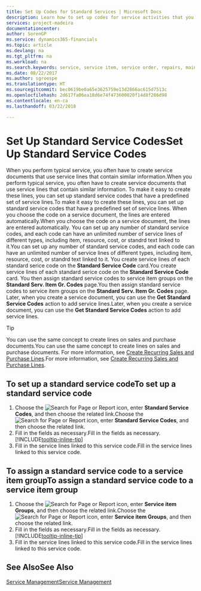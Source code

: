```yaml
---
title: Set Up Codes for Standard Services | Microsoft Docs
description: Learn how to set up codes for service activities that you often perform.
services: project-madeira
documentationcenter: 
author: SorenGP
ms.service: dynamics365-financials
ms.topic: article
ms.devlang: na
ms.tgt_pltfrm: na
ms.workload: na
ms.search.keywords: service, service item, service order, repairs, maintenance
ms.date: 08/22/2017
ms.author: sgroespe
ms.translationtype: HT
ms.sourcegitcommit: bec0619be0a65e3625759e13d2866ac615d7513c
ms.openlocfilehash: 2d617fa06ea18d6e74f473600020f14d8f286d98
ms.contentlocale: en-ca
ms.lasthandoff: 03/22/2018

---
```


# <a name="set-up-standard-service-codes"></a><span data-ttu-id="9c64d-103">Set Up Standard Service Codes</span><span class="sxs-lookup"><span data-stu-id="9c64d-103">Set Up Standard Service Codes</span></span>
<span data-ttu-id="9c64d-104">When you perform typical service, you often have to create service documents that use service lines that contain similar information.</span><span class="sxs-lookup"><span data-stu-id="9c64d-104">When you perform typical service, you often have to create service documents that use service lines that contain similar information.</span></span> <span data-ttu-id="9c64d-105">To make it easy to create these lines, you can set up standard service codes that have a predefined set of service lines.</span><span class="sxs-lookup"><span data-stu-id="9c64d-105">To make it easy to create these lines, you can set up standard service codes that have a predefined set of service lines.</span></span> <span data-ttu-id="9c64d-106">When you choose the code on a service document, the lines are entered automatically.</span><span class="sxs-lookup"><span data-stu-id="9c64d-106">When you choose the code on a service document, the lines are entered automatically.</span></span> <span data-ttu-id="9c64d-107">You can set up any number of standard service codes, and each code can have an unlimited number of service lines of different types, including item, resource, cost, or standrd text linked to it.</span><span class="sxs-lookup"><span data-stu-id="9c64d-107">You can set up any number of standard service codes, and each code can have an unlimited number of service lines of different types, including item, resource, cost, or standrd text linked to it.</span></span> <span data-ttu-id="9c64d-108">You create service lines of each standard serice code on the **Standard Service Code** card.</span><span class="sxs-lookup"><span data-stu-id="9c64d-108">You create service lines of each standard serice code on the **Standard Service Code** card.</span></span> <span data-ttu-id="9c64d-109">You then assign standard service codes to service item groups on the **Standard Serv. Item Gr. Codes** page.</span><span class="sxs-lookup"><span data-stu-id="9c64d-109">You then assign standard service codes to service item groups on the **Standard Serv. Item Gr. Codes** page.</span></span> <span data-ttu-id="9c64d-110">Later, when you create a service document, you can use the **Get Standard Service Codes** action to add service lines.</span><span class="sxs-lookup"><span data-stu-id="9c64d-110">Later, when you create a service document, you can use the **Get Standard Service Codes** action to add service lines.</span></span>  
  
> [!Tip]
>  <span data-ttu-id="9c64d-111">You can use the same concept to create lines on sales and purchase documents.</span><span class="sxs-lookup"><span data-stu-id="9c64d-111">You can use the same concept to create lines on sales and purchase documents.</span></span> <span data-ttu-id="9c64d-112">For more information, see [Create Recurring Sales and Purchase Lines](sales-how-work-standard-lines.md).</span><span class="sxs-lookup"><span data-stu-id="9c64d-112">For more information, see [Create Recurring Sales and Purchase Lines](sales-how-work-standard-lines.md).</span></span>    
  
## <a name="to-set-up-a-standard-service-code"></a><span data-ttu-id="9c64d-113">To set up a standard service code</span><span class="sxs-lookup"><span data-stu-id="9c64d-113">To set up a standard service code</span></span>    
1. <span data-ttu-id="9c64d-114">Choose the ![Search for Page or Report](media/ui-search/search_small.png "Search for Page or Report icon") icon, enter **Standard Service Codes**, and then choose the related link.</span><span class="sxs-lookup"><span data-stu-id="9c64d-114">Choose the ![Search for Page or Report](media/ui-search/search_small.png "Search for Page or Report icon") icon, enter **Standard Service Codes**, and then choose the related link.</span></span>  
2. <span data-ttu-id="9c64d-115">Fill in the fields as necessary.</span><span class="sxs-lookup"><span data-stu-id="9c64d-115">Fill in the fields as necessary.</span></span> [!INCLUDE[tooltip-inline-tip](includes/tooltip-inline-tip_md.md)]  
4. <span data-ttu-id="9c64d-116">Fill in the service lines linked to this service code.</span><span class="sxs-lookup"><span data-stu-id="9c64d-116">Fill in the service lines linked to this service code.</span></span>  

## <a name="to-assign-a-standard-service-code-to-a-service-item-group"></a><span data-ttu-id="9c64d-117">To assign a standard service code to a service item group</span><span class="sxs-lookup"><span data-stu-id="9c64d-117">To assign a standard service code to a service item group</span></span>
1. <span data-ttu-id="9c64d-118">Choose the ![Search for Page or Report](media/ui-search/search_small.png "Search for Page or Report icon") icon, enter **Service item Groups**, and then choose the related link.</span><span class="sxs-lookup"><span data-stu-id="9c64d-118">Choose the ![Search for Page or Report](media/ui-search/search_small.png "Search for Page or Report icon") icon, enter **Service item Groups**, and then choose the related link.</span></span>  
2. <span data-ttu-id="9c64d-119">Fill in the fields as necessary.</span><span class="sxs-lookup"><span data-stu-id="9c64d-119">Fill in the fields as necessary.</span></span> [!INCLUDE[tooltip-inline-tip](includes/tooltip-inline-tip_md.md)]
3. <span data-ttu-id="9c64d-120">Fill in the service lines linked to this service code.</span><span class="sxs-lookup"><span data-stu-id="9c64d-120">Fill in the service lines linked to this service code.</span></span>  

## <a name="see-also"></a><span data-ttu-id="9c64d-121">See Also</span><span class="sxs-lookup"><span data-stu-id="9c64d-121">See Also</span></span>
[<span data-ttu-id="9c64d-122">Service Management</span><span class="sxs-lookup"><span data-stu-id="9c64d-122">Service Management</span></span>](service-service.md)
